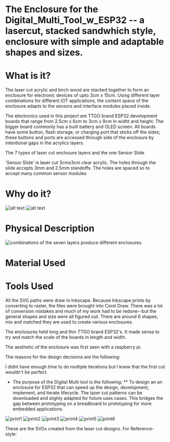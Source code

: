 # The Enclosure for the Digital_Multi_Tool_w_ESP32 -- a lasercut, stacked sandwhich style, enclosure with simple and adaptable shapes and sizes. 

# What is it?
The laser cut acrylic and birch wood are stacked together to form an enclosure for electronic devices of upto 3cm x 15cm. Using different layer combinations for different IOT applications, the content space of the enclosure adapts to the sensors and interface modules placed inside.

The electronics used in this project are TTGO brand ESP32 development boards that range from 2.5cm x 6cm to 3cm x 9cm in widht and height. The bigger board commonly has a built battery and OLED screen. All boards have some button, flash storage, or charging port that sticks off the sides; these buttons and ports are accessed through side of the enclosure by intentional gaps in the acrylics layers. 

The 7 types of laser cut enclosure layers and the one Sensor Slide

'Sensor Slide' is laser cut 3cmx3cm clear acrylic. The holes through the slide accepts 3mm and 2.5mm standoffs. The holes are spaced so to accept many common sensor modules 

# Why do it?
![alt text][wires]
![alt text][wires2]
# Physical Description

![combinations of the seven layers produce different enclosures.][ALL_EXAMPLES]
# Material Used

# Tools Used



All the SVG paths were draw in Inkscape. Because Inkscape prints by converting to raster, the files were brought into Corel Draw. 
There was a lot of conversion mistakes and much of my work had to be redone--but the general shapes and size were all figured out.
There are around 6 shapes, mix and matched they are used to create various enclosures. 
 
The enclosures held long and thin TTGO brand ESP32's. It made sense to try and match the scale of the boards in length and width.

The aesthetic of the enclosure was first seen with a raspberry pi. 

The reasons for the design decisions are the following:

I didnt have enough time to do multiple iterations but I knew that the first cut wouldn't be perfect. 

* The purpose of the Digital Multi tool is the following:
** To design an an enclosure for ESP32 that can speed up the design, development, implement, and iterate lifecycle. The lazer cut patterns can be downloaded and slighly adapted for future uses cases. This bridges the gap between prototyping on a breadboard to prototyping for more embedded applications.

![print1][print1]
![print2][print2]
![print3][print3]
![print4][print4]
![print5][print5]
![print6][print6]


These are the SVGs created from the laser cut designs. For 
Reference-style: 

[wires]: ../Images/wires.jpg "taken from: https://www.facebook.com/groups/esp8266microcontrollers/"
[wires2]: ../Images/wires2.jpg "taken https://www.facebook.com/groups/esp8266microcontrollers/"
[print1]: https://raw.githubusercontent.com/sylatupa/Digital_Multi_Tool_w_ESP32/master/Images/enclosure/PRINT1.svg?sanitize=true "Laser cut enclosure designed in InkScape and converted and printed using Corel Draw"
[print2]: https://raw.githubusercontent.com/sylatupa/Digital_Multi_Tool_w_ESP32/master/Images/enclosure/PRINT2.svg?sanitize=true "Laser cut enclosure designed in InkScape and converted and printed using Corel Draw"
[print3]: https://raw.githubusercontent.com/sylatupa/Digital_Multi_Tool_w_ESP32/master/Images/enclosure/PRINT3.svg?sanitize=true "Laser cut enclosure designed in InkScape and converted and printed using Corel Draw"
[print4]: https://raw.githubusercontent.com/sylatupa/Digital_Multi_Tool_w_ESP32/master/Images/enclosure/PRINT4.svg?sanitize=true "Laser cut enclosure designed in InkScape and converted and printed using Corel Draw"
[print5]: https://raw.githubusercontent.com/sylatupa/Digital_Multi_Tool_w_ESP32/master/Images/enclosure/PRINT5.svg?sanitize=true "Laser cut enclosure designed in InkScape and converted and printed using Corel Draw"
[print6]: https://raw.githubusercontent.com/sylatupa/Digital_Multi_Tool_w_ESP32/master/Images/enclosure/PRINT6.svg?sanitize=true "Laser cut enclosure designed in InkScape and converted and printed using Corel Draw"
[ALL_EXAMPLES]: https://raw.githubusercontent.com/sylatupa/Digital_Multi_Tool_w_ESP32/master/Images/enclosure/ALL_EXAMPLES.svg?sanitize=true "Laser cut enclosure designed in InkScape and converted and printed using Corel Draw"
